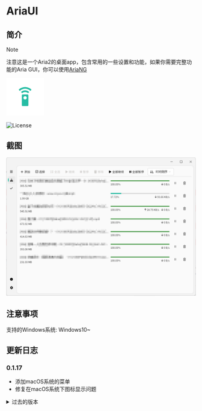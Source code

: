 # AriaUI

## 简介

> [!NOTE]
> 注意这是一个Aria2的桌面app，包含常用的一些设置和功能，如果你需要完整功能的Aria GUI，你可以使用[AriaNG](https://github.com/mayswind/AriaNg)

<img src="assets/icon.png" width="100px">

![License](https://img.shields.io/badge/License-MIT-dark_green)

## 截图

![截图](demo/demo.png)

## 注意事项

支持的Windows系统: Windows10~

## 更新日志

### 0.1.17
- 添加macOS系统的菜单
- 修复在macOS系统下图标显示问题

<details>
<summary>过去的版本</summary>

### 0.1.16 (2024/12/17)
- 添加复制任务链接的功能

### 0.1.15 (2024/12/6)
- 添加查看任务的文件列表功能
- 添加任务的tooltip功能

### 0.1.14 (2024/11/30)
- 添加修改默认显示顺序的功能
- 修复一些字体显示问题
- 改进了表单输入
- 修改了默认显示顺序

### 0.1.13 (2024/11/20)
- 删除一些不需要的按钮

### 0.1.12 (2024/11/18)
- 添加右键菜单
- 添加许可证页面
- 修复一个文本错误

### 0.1.11 (2024/11/11)
- 添加查看任务详情

### 0.1.10 (2024/11/8)
- 改进数字输入框

### 0.1.9 (2024/10/16)
- 修复预估时间显示错误的问题

### 0.1.8 (2024/10/15)
- 添加预计完成任务时间显示
- 重构了一些变量

### 0.1.7 (2024/10/6)
- 添加新建任务自定义配置的功能

### 0.1.6 (2024/10/4)
- 添加显示上传速度
- 修复一个保存设置的问题

### 0.1.5 (2024/9/15)
- 修复工具栏的一个问题

### 0.1.4 (2024/9/14)
- 添加ratio设置
- 添加排序功能
- 修复操作栏越界的问题

### 0.1.3 (2024/9/12)
- 将新任务放置于前面

### 0.1.2 (2024/8/13)
- 添加全选的按钮
- 改进修改设置判定逻辑

### 0.1.1 (2024/8/8)
- 添加设置修改提示
- 添加Aria2的一些常用设置
- 添加关于对话框

### 0.1.0 (2024/8/2)
- 第一个版本
  
</details>